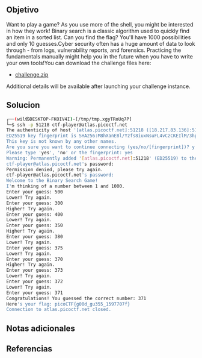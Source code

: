## Objetivo
Want to play a game? As you use more of the shell, you might be interested in how they work! Binary search is a classic algorithm used to quickly find an item in a sorted list. Can you find the flag? You'll have 1000 possibilities and only 10 guesses.Cyber security often has a huge amount of data to look through - from logs, vulnerability reports, and forensics. Practicing the fundamentals manually might help you in the future when you have to write your own tools!You can download the challenge files here:

- [challenge.zip](https://artifacts.picoctf.net/c_atlas/19/challenge.zip)

Additional details will be available after launching your challenge instance.
## Solucion
``` bash
┌──(wil㉿DESKTOP-FKOIV4I)-[/tmp/tmp.xgyTRoUq7P]
└─$ ssh -p 51218 ctf-player@atlas.picoctf.net
The authenticity of host '[atlas.picoctf.net]:51218 ([18.217.83.136]:51218)' can't be established.
ED25519 key fingerprint is SHA256:M8hXanE8l/Yzfs8iuxNsuFL4vCzCKEIlM/3hpO13tfQ.
This key is not known by any other names.
Are you sure you want to continue connecting (yes/no/[fingerprint])? y
Please type 'yes', 'no' or the fingerprint: yes
Warning: Permanently added '[atlas.picoctf.net]:51218' (ED25519) to the list of known hosts.
ctf-player@atlas.picoctf.net's password:
Permission denied, please try again.
ctf-player@atlas.picoctf.net's password:
Welcome to the Binary Search Game!
I'm thinking of a number between 1 and 1000.
Enter your guess: 500
Lower! Try again.
Enter your guess: 300
Higher! Try again.
Enter your guess: 400
Lower! Try again.
Enter your guess: 350
Higher! Try again.
Enter your guess: 380
Lower! Try again.
Enter your guess: 375
Lower! Try again.
Enter your guess: 370
Higher! Try again.
Enter your guess: 373
Lower! Try again.
Enter your guess: 372
Lower! Try again.
Enter your guess: 371
Congratulations! You guessed the correct number: 371
Here's your flag: picoCTF{g00d_gu355_1597707f}
Connection to atlas.picoctf.net closed.
```
## Notas adicionales
## Referencias
